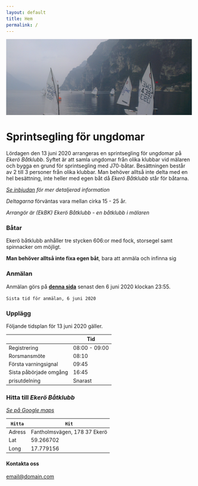 ```yaml
---
layout: default
title: Hem
permalink: /
---
```


![alt text](/images/garda.png "Gardasjön")

# Sprintsegling för ungdomar
Lördagen den 13 juni 2020 arrangeras en sprintsegling för ungdomar på *Ekerö Båtklubb*. Syftet är att samla ungdomar från olika klubbar vid mälaren och bygga en grund för sprintsegling med J70-båtar.
Besättningen består av 2 till 3 personer från olika klubbar. Man behöver alltså inte delta med en hel besättning, inte heller med egen båt då *Ekerö Båtklubb* står för båtarna.

[*Se inbjudan*](/_posts/Inbjudan) *för mer detaljerad information*

*Deltagarna* förväntas vara mellan cirka 15 - 25 år.

*Arrangör är*
*(EkBK) Ekerö Båtklubb - en båtklubb i mälaren*


### Båtar
Ekerö båtklubb anhåller tre stycken 606:or med fock, storsegel samt spinnacker om möjligt.

**Man behöver alltså inte fixa egen båt**, bara att anmäla och infinna sig

### Anmälan
Anmälan görs på **[denna sida](/anmalan)**
senast den 6 juni 2020 klockan 23:55.

`Sista tid för anmälan, 6 juni 2020`



### Upplägg
Följande tidsplan för 13 juni 2020 gäller.

|                           |Tid            |
|---------------------------|---------------|
| Registrering              | 08:00 - 09:00 |
| Rorsmansmöte              | 08:10         |
| Första varningsignal      | 09:45         |
| Sista påbörjade omgång    | 16:45         |
| prisutdelning             | Snarast       |

### Hitta till *Ekerö Båtklubb*
[*Se på Google maps*](https://www.google.com/maps/place/Eker%C3%B6+B%C3%A5tklubb/@59.2667027,17.7786075,19z/data=!4m5!3m4!1s0x465f7363b2d89bd5:0x28df1a2204b29069!8m2!3d59.2666787!4d17.7789856)

|`Hitta`       | `Hit`                          |
|--------------|--------------------------------|
|Adress        | Fantholmsvägen, 178 37 Ekerö   |
|Lat           | 59.266702                      |
|Long          | 17.779156                      |


#### Kontakta oss

[email@domain.com](mailto:email@domain.com)
